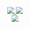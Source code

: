 <p align="center">

<a href="http://www.hypernylium.com">
    <img src="https://img.shields.io/badge/Website-HyperNylium.com-red?style=flat-square">
</a>
<a href="http://www.hypernylium.com/en-en/customer-support/">
    <img src="https://img.shields.io/badge/-Email-red?style=flat-square&logo=gmail&logoColor=white">
</a>

<br/> 

<a href="https://github.com/HyperNylium">
    <img src="https://github-stats-alpha.vercel.app/api?username=HyperNylium&cc=22272e&tc=37BCF6&ic=fff&bc=0000">
</a>